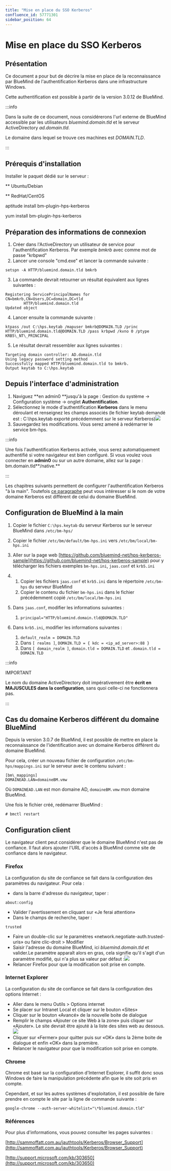 ```yaml
---
title: "Mise en place du SSO Kerberos"
confluence_id: 57771301
sidebar_position: 64
---
```

# Mise en place du SSO Kerberos


## Présentation

Ce document a pour but de décrire la mise en place de la reconnaissance par BlueMind de l'authentification Kerberos dans une infrastructure Windows.

Cette authentification est possible à partir de la version 3.0.12 de BlueMind.


:::info

Dans la suite de ce document, nous considérerons l'url externe de BlueMind accessible par les utilisateurs *bluemind.domain.tld* et le serveur ActiveDirectory *ad.domain.tld*.

Le domaine dans lequel se trouve ces machines est *DOMAIN.TLD*.

:::


## Prérequis d'installation

Installer le paquet dédié sur le serveur :


**
Ubuntu/Debian


**
RedHat/CentOS


aptitude install bm-plugin-hps-kerberos


yum install bm-plugin-hps-kerberos


## Préparation des informations de connexion

1. Créer dans l'ActiveDirectory un utilisateur de service pour l'authentification Kerberos. Par exemple *bmkrb* avec comme mot de passe "krbpwd"
2. Lancer une console "cmd.exe" et lancer la commande suivante :


```
setspn -A HTTP/bluemind.domain.tld bmkrb
```


3. La commande devrait retourner un résultat équivalent aux lignes suivantes : 


```
Registering ServicePrincipalNames for CN=bmkrb,CN=Users,DC=domain,DC=tld
		HTTP/bluemind.domain.tld
Updated object
```


4. Lancer ensuite la commande suivante :


```
ktpass /out C:\hps.keytab /mapuser bmkrb@DOMAIN.TLD /princ HTTP/bluemind.domain.tld@DOMAIN.TLD /pass krbpwd /kvno 0 /ptype KRB5\_NT\_PRINCIPAL
```


5. Le résultat devrait ressembler aux lignes suivantes :


```
Targeting domain controller: AD.domain.tld
Using legacy password setting method
Successfully mapped HTTP/bluemind.domain.tld to bmkrb.
Output keytab to C:\hps.keytab
```


## Depuis l'interface d'administration

1. Naviguez **en admin0 **jusqu'à la page : Gestion du système -> Configuration système -> onglet **Authentification**.
2. Sélectionnez le mode d'authentification **Kerberos** dans le menu déroulant et renseignez les champs associés (le fichier keytab demandé est : C:\hps.keytab exporté précédemment sur le serveur Kerberos)![](../../../../attachments/57771301/57771306.png)
3. Sauvegardez les modifications. Vous serez amené à redémarrer le service bm-hps.


:::info

Une fois l'authentification Kerberos activée, vous serez automatiquement authentifié si votre navigateur est bien configuré. Si vous voulez vous connecter en **admin0** ou sur un autre domaine, allez sur la page : bm.domain.tld**/native.**

:::

Les chapitres suivants permettent de configurer l'authentification Kerberos "à la main". Toutefois [ce paragraphe](#MiseenplaceduSSOKerberos-Configurationclient) peut vous intéresser si le nom de votre domaine Kerberos est différent de celui du domaine BlueMind.

## Configuration de BlueMind à la main

1. Copier le fichier `C:\hps.keytab` du serveur Kerberos sur le serveur BlueMind dans `/etc/bm-hps/`
2. Copier le fichier `/etc/bm/default/bm-hps.ini` vers `/etc/bm/local/bm-hps.ini`
3. Aller sur la page web [https://github.com/bluemind-net/hps-kerberos-sample](https://github.com/bluemind-net/hps-kerberos-sample) pour y télécharger les fichiers exemples `bm-hps.ini`, `jaas.conf` et `krb5.ini`
4. 
    1. Copier les fichiers `jaas.conf` et `krb5.ini` dans le répertoire `/etc/bm-hps` du serveur BlueMind
    2. Copier le contenu du fichier `bm-hps.ini` dans le fichier précédemment copié `/etc/bm/local/bm-hps.ini`

5. Dans `jaas.conf`, modifier les informations suivantes :
    1. `principal="HTTP/bluemind.domain.tld@DOMAIN.TLD"`
6. Dans `krb5.ini`, modifier les informations suivantes :
    1. `default_realm = DOMAIN.TLD`
    2. Dans `[ realms ]`, `DOMAIN.TLD = { kdc = <ip_ad_server>:88 }`
    3. Dans `[ domain_realm ]`, `domain.tld = DOMAIN.TLD` et `.domain.tld = DOMAIN.TLD`


:::info

IMPORTANT

Le nom du domaine ActiveDirectory doit impérativement être **écrit en MAJUSCULES dans la configuration**, sans quoi celle-ci ne fonctionnera pas.

:::

## Cas du domaine Kerberos différent du domaine BlueMind

Depuis la version 3.0.7 de BlueMind, il est possible de mettre en place la reconnaissance de l'identification avec un domaine Kerberos différent du domaine BlueMind.

Pour cela, créer un nouveau fichier de configuration `/etc/bm-hps/mappings.ini` sur le serveur avec le contenu suivant :


```
[bm\_mappings]
DOMAINEAD.LAN=domaineBM.vmw
```


Où `DOMAINEAD.LAN` est mon domaine AD, `domaineBM.vmw` mon domaine BlueMind.

Une fois le fichier créé, redémarrer BlueMind :


```
# bmctl restart
```


## Configuration client

Le navigateur client peut considérer que le domaine BlueMind n'est pas de confiance. Il faut alors ajouter l'URL d'accès à BlueMind comme site de confiance dans le navigateur.

### Firefox

La configuration du site de confiance se fait dans la configuration des paramètres du navigateur. Pour cela :

- dans la barre d'adresse du navigateur, taper :


```
about:config
```


- Valider l'avertissement en cliquant sur «Je ferai attention»
- Dans le champs de recherche, taper :


```
trusted
```


- Faire un double-clic sur le paramètres «network.negotiate-auth.trusted-uris» ou faire clic-droit > Modifier
- Saisir l'adresse du domaine BlueMind, ici *bluemind.domain.tld* et valider.Le paramètre apparaît alors en gras, cela signifie qu'il s'agit d'un paramètre modifié, qui n'a plus sa valeur par défaut :![](../../../../attachments/57771301/57771304.png)
- Relancer Firefox pour que la modification soit prise en compte.


### Internet Explorer

La configuration du site de confiance se fait dans la configuration des options Internet :

- Aller dans le menu Outils > Options internet
- Se placer sur Intranet Local et cliquer sur le bouton «Sites»
- Cliquer sur le bouton «Avancé» de la nouvelle boite de dialogue
- Remplir le champs «Ajouter ce site Web à la zone» puis cliquer sur «Ajouter». Le site devrait être ajouté à la liste des sites web au dessous.![](../../../../attachments/57771301/57771303.png)
- Cliquer sur «Fermer» pour quitter puis sur «OK» dans la 2ème boite de dialogue et enfin «OK» dans la première.
- Relancer le navigateur pour que la modification soit prise en compte.


### Chrome

Chrome est basé sur la configuration d'Internet Explorer, il suffit donc sous Windows de faire la manipulation précédente afin que le site soit pris en compte.

Cependant, et sur les autres systèmes d'exploitation, il est possible de faire prendre en compte le site par la ligne de commande suivante :


```
google-chrome --auth-server-whitelist="\*bluemind.domain.tld"

```


### Références

Pour plus d'informations, vous pouvez consulter les pages suivantes :

[http://sammoffatt.com.au/jauthtools/Kerberos/Browser_Support](http://sammoffatt.com.au/jauthtools/Kerberos/Browser_Support)

[http://support.microsoft.com/kb/303650](http://support.microsoft.com/kb/303650)


